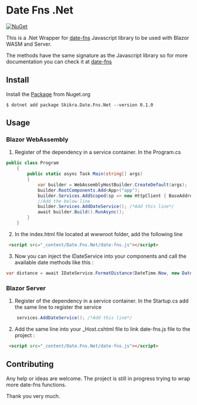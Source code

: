 Date Fns .Net
================


[![NuGet][nuget-badge]][nuget]

[nuget]: https://www.nuget.org/packages/Skikra.Date.Fns.Net/0.1.0
[nuget-badge]: https://img.shields.io/badge/nuget-v0.1.0-blue?style=flat-square
[date-fns]:https://date-fns.org/

This is a .Net Wrapper for [date-fns] Javascript library to be used with Blazor WASM and Server.

The methods have the same signature as the Javascript library so for more documentation you can check it at [date-fns]

## Install

Install the [Package][nuget] from Nuget.org

```
$ dotnet add package Skikra.Date.Fns.Net --version 0.1.0
```

## Usage

### Blazor WebAssembly
1. Register of the dependency in a service container. In the Program.cs
```csharp
public class Program
    {
        public static async Task Main(string[] args)
        {
            var builder = WebAssemblyHostBuilder.CreateDefault(args);
            builder.RootComponents.Add<App>("app");
            builder.Services.AddScoped(sp => new HttpClient { BaseAddress = new Uri(builder.HostEnvironment.BaseAddress) });
            //Add the below line
            builder.Services.AddDateService(); /*Add this line*/
            await builder.Build().RunAsync();
        }
    }
```
2. In the index.html file located at wwwroot folder, add the following line
```html
 <script src="_content/Date.Fns.Net/date-fns.js"></script>
```
3. Now you can inject the IDateService into your components and call the available date methods like this :
```csharp
var distance = await IDateService.FormatDistance(DateTime.Now, new DateTime(2000,9,15));
```

### Blazor Server

1. Register of the dependency in a service container. In the Startup.cs add the same line to register the service
```csharp
    services.AddDateService(); /*Add this line*/
```
2. Add the same line into your _Host.cshtml file to link date-fns.js file to the project :
```html
 <script src="_content/Date.Fns.Net/date-fns.js"></script>
```

## Contributing

Any help or ideas are welcome. The project is still in progress trying to wrap more date-fns functions.

Thank you very much.